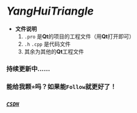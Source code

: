 # ***YangHuiTriangle***

* **文件说明**
  1. `.pro` 是**Qt**的项目的工程文件（用**Qt**打开即可）
  2. `.h` `.cpp` 是代码文件
  3. 其余为其他的**Qt**工程文件

### 持续更新中……
### 能给我颗`⭐`吗？如果能`Follow`就更好了！
### [***`CSDN`***](https://blog.csdn.net/ProYRB)

